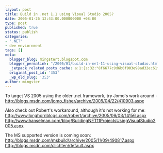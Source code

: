 ```yaml
---
layout: post
title: Build in .net 1.1 using Visual Studio 2005?
date: 2005-01-26 12:43:00.000000000 +08:00
type: post
published: true
status: publish
categories:
- ".NET"
- dev enviornment
tags: []
meta:
  blogger_blog: mingstert.blogspot.com
  blogger_permalink: "/2005/01/build-in-net-11-using-visual-studio.html"
  _jetpack_related_posts_cache: a:1:{s:32:"8f6677c9d6b0f903e98ad32ec61f8deb";a:2:{s:7:"expires";i:1446419359;s:7:"payload";a:3:{i:0;a:1:{s:2:"id";i:232;}i:1;a:1:{s:2:"id";i:353;}i:2;a:1:{s:2:"id";i:147;}}}}
  original_post_id: '353'
  _wp_old_slug: '353'
author: mingster
---
```

<p>To target VS 2005 using the older .net framework, try Jomo's work around - <a href="http://blogs.msdn.com/jomo_fisher/archive/2005/04/22/410903.aspx">http://blogs.msdn.com/jomo_fisher/archive/2005/04/22/410903.aspx</a></p>
<p>Also check out Robert's workaround, although it's not working for me:<br /><a href="http://www.longhornblogs.com/robert/archive/2005/06/03/14156.aspx">http://www.longhornblogs.com/robert/archive/2005/06/03/14156.aspx</a><br /><a href="http://www.hanselman.com/blog/BuildingNET11ProjectsUsingVisualStudio2005.aspx">http://www.hanselman.com/blog/BuildingNET11ProjectsUsingVisualStudio2005.aspx</a></p>
<p>The MS supported version is coming soon:<br /><a href="http://blogs.msdn.com/msbuild/archive/2005/11/09/490817.aspx">http://blogs.msdn.com/msbuild/archive/2005/11/09/490817.aspx</a><br /><a href="http://blogs.msdn.com/clichten/default.aspx">http://blogs.msdn.com/clichten/default.aspx</a></p>
